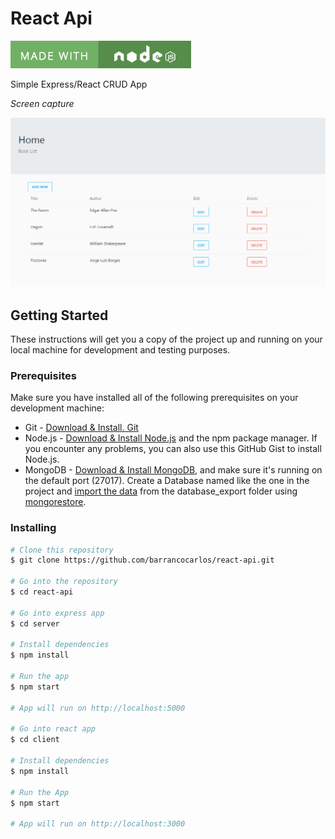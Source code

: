 # React Api

![Alt Text](https://github.com/barrancocarlos/movies-tracker/blob/master/public/images/node.jpg)

Simple Express/React CRUD App


_Screen capture_

![Alt Text](https://github.com/barrancocarlos/react-api/blob/master/Server/public/images/screen1.png)


## Getting Started

These instructions will get you a copy of the project up and running on your local machine for development and testing purposes.

### Prerequisites

Make sure you have installed all of the following prerequisites on your development machine:

* Git - [Download & Install. Git](https://git-scm.com/book/en/v2/Getting-Started-Installing-Git)
* Node.js - [Download & Install Node.js](https://nodejs.org/en/download/) and the npm package manager. If you encounter any problems, you can also use this GitHub Gist to install Node.js.
* MongoDB - [Download & Install MongoDB](https://docs.mongodb.com/manual/installation/), and make sure it's running on the default port (27017). Create a Database named like the one in the project and [import the data](https://docs.mongodb.com/v2.6/core/import-export/) from the database_export folder using [mongorestore](https://docs.mongodb.com/v2.6/reference/program/mongorestore/#bin.mongorestore).

### Installing

```bash
# Clone this repository
$ git clone https://github.com/barrancocarlos/react-api.git

# Go into the repository
$ cd react-api

# Go into express app
$ cd server

# Install dependencies
$ npm install

# Run the app
$ npm start

# App will run on http://localhost:5000

# Go into react app
$ cd client

# Install dependencies
$ npm install

# Run the App
$ npm start

# App will run on http://localhost:3000

```
